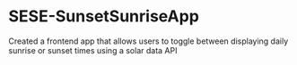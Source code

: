 # SESE-SunsetSunriseApp

Created a frontend app that allows users to toggle between displaying daily sunrise or sunset times using a solar data API 
